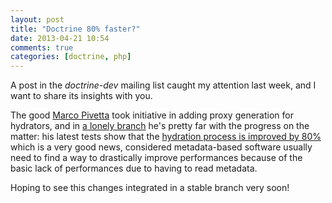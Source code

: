 ```yaml
---
layout: post
title: "Doctrine 80% faster?"
date: 2013-04-21 10:54
comments: true
categories: [doctrine, php]
---
```


A post in the *doctrine-dev* mailing list
caught my attention last week, and I want to
share its insights with you.

<!-- more -->

The good [Marco Pivetta](https://github.com/Ocramius)
took initiative in adding proxy generation for hydrators,
and in [a lonely branch](https://github.com/Ocramius/ProxyManager/pull/29)
he's pretty far with the progress on the matter: his 
latest tests show that the [hydration process is improved by 80%](https://travis-ci.org/Ocramius/ProxyManager/jobs/6485136#L127)
which is a very good news, considered metadata-based
software usually need to find a way to drastically
improve performances because of the basic lack of
performances due to having to read metadata.

Hoping to see this changes integrated in a stable
branch very soon!